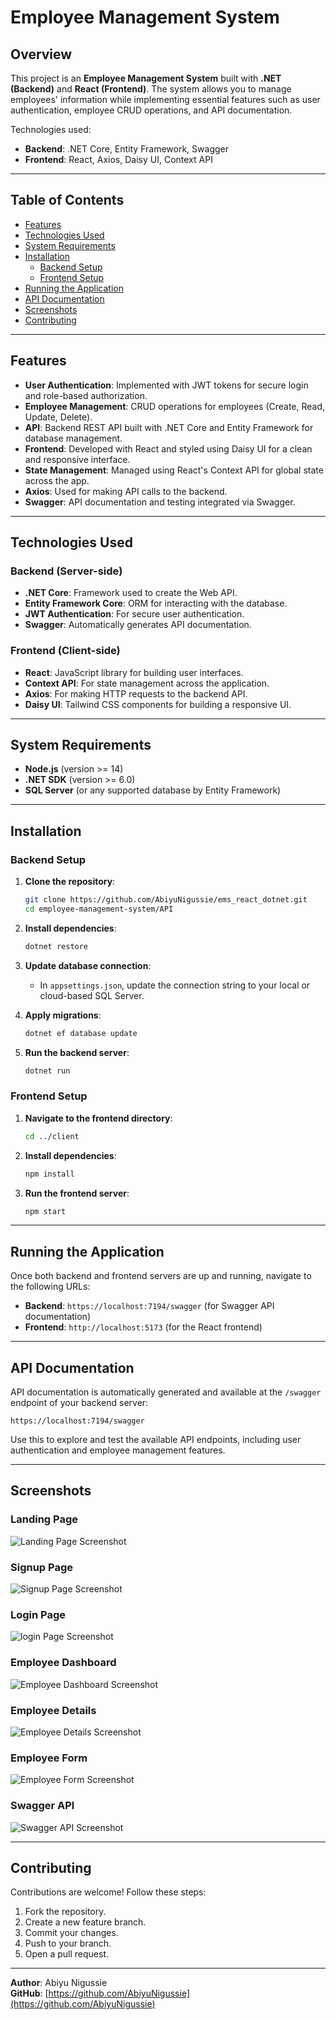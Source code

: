# Employee Management System

## Overview

This project is an **Employee Management System** built with **.NET (Backend)** and **React (Frontend)**. The system allows you to manage employees' information while implementing essential features such as user authentication, employee CRUD operations, and API documentation.

Technologies used:

- **Backend**: .NET Core, Entity Framework, Swagger
- **Frontend**: React, Axios, Daisy UI, Context API

---

## Table of Contents

- [Features](#features)
- [Technologies Used](#technologies-used)
- [System Requirements](#system-requirements)
- [Installation](#installation)
  - [Backend Setup](#backend-setup)
  - [Frontend Setup](#frontend-setup)
- [Running the Application](#running-the-application)
- [API Documentation](#api-documentation)
- [Screenshots](#screenshots)
- [Contributing](#contributing)

---

## Features

- **User Authentication**: Implemented with JWT tokens for secure login and role-based authorization.
- **Employee Management**: CRUD operations for employees (Create, Read, Update, Delete).
- **API**: Backend REST API built with .NET Core and Entity Framework for database management.
- **Frontend**: Developed with React and styled using Daisy UI for a clean and responsive interface.
- **State Management**: Managed using React's Context API for global state across the app.
- **Axios**: Used for making API calls to the backend.
- **Swagger**: API documentation and testing integrated via Swagger.

---

## Technologies Used

### Backend (Server-side)

- **.NET Core**: Framework used to create the Web API.
- **Entity Framework Core**: ORM for interacting with the database.
- **JWT Authentication**: For secure user authentication.
- **Swagger**: Automatically generates API documentation.

### Frontend (Client-side)

- **React**: JavaScript library for building user interfaces.
- **Context API**: For state management across the application.
- **Axios**: For making HTTP requests to the backend API.
- **Daisy UI**: Tailwind CSS components for building a responsive UI.

---

## System Requirements

- **Node.js** (version >= 14)
- **.NET SDK** (version >= 6.0)
- **SQL Server** (or any supported database by Entity Framework)

---

## Installation

### Backend Setup

1. **Clone the repository**:

   ```bash
   git clone https://github.com/AbiyuNigussie/ems_react_dotnet.git
   cd employee-management-system/API
   ```

2. **Install dependencies**:

   ```bash
   dotnet restore
   ```

3. **Update database connection**:

   - In `appsettings.json`, update the connection string to your local or cloud-based SQL Server.

4. **Apply migrations**:

   ```bash
   dotnet ef database update
   ```

5. **Run the backend server**:
   ```bash
   dotnet run
   ```

### Frontend Setup

1. **Navigate to the frontend directory**:

   ```bash
   cd ../client
   ```

2. **Install dependencies**:

   ```bash
   npm install
   ```

3. **Run the frontend server**:
   ```bash
   npm start
   ```

---

## Running the Application

Once both backend and frontend servers are up and running, navigate to the following URLs:

- **Backend**: `https://localhost:7194/swagger` (for Swagger API documentation)
- **Frontend**: `http://localhost:5173` (for the React frontend)

---

## API Documentation

API documentation is automatically generated and available at the `/swagger` endpoint of your backend server:

```
https://localhost:7194/swagger
```

Use this to explore and test the available API endpoints, including user authentication and employee management features.

---

## Screenshots

### Landing Page

![Landing Page Screenshot](/screenshots/landing_page.png)

### Signup Page

![Signup Page Screenshot](/screenshots/signup.png)

### Login Page

![login Page Screenshot](/screenshots/login.png)

### Employee Dashboard

![Employee Dashboard Screenshot](/screenshots/employee_dashboard.png)

### Employee Details

![Employee Details Screenshot](/screenshots/employee_detail.png)

### Employee Form

![Employee Form Screenshot](/screenshots/employee_form.png)

### Swagger API

![Swagger API Screenshot](/screenshots/swagger_api.png)

---

## Contributing

Contributions are welcome! Follow these steps:

1. Fork the repository.
2. Create a new feature branch.
3. Commit your changes.
4. Push to your branch.
5. Open a pull request.

---

**Author**: Abiyu Nigussie  
**GitHub**: [https://github.com/AbiyuNigussie](https://github.com/AbiyuNigussie)
